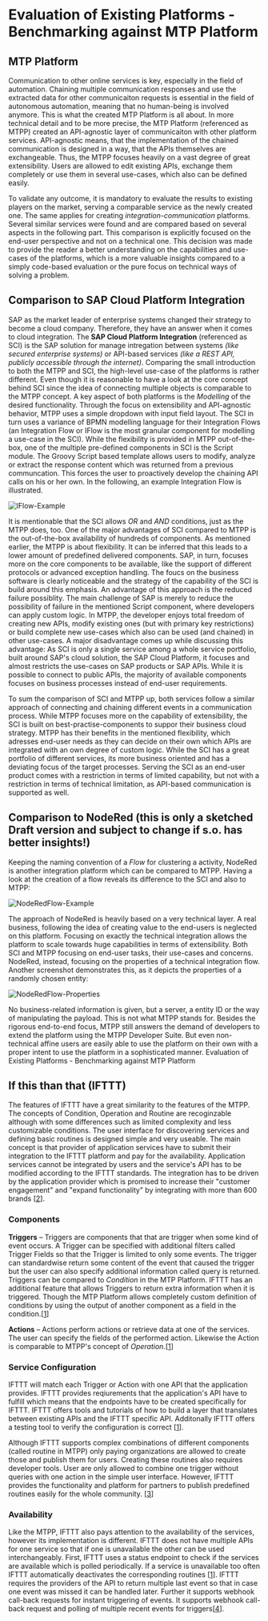 # Evaluation of Existing Platforms - Benchmarking against MTP Platform
## MTP Platform
Communication to other online services is key, especially in the field of automation. Chaining multiple communication responses and use the extracted data for other communicaiton requests is essential in the field of autonomous automation, meaning that no human-being is involved anymore.
This is what the created MTP Platform is all about. In more technical detail and to be more precise, the MTP Platform (referenced as MTPP) created an API-agnostic layer of communicaiton with other platform services. API-agnostic means, that the implementation of the chained communication is designed in a way, that the APIs themselves are exchangeable. Thus, the MTPP focuses heavily on a vast degree of great extensibility. Users are allowed to edit existing APIs, exchange them completely or use them in several use-cases, which also can be defined easily.

To validate any outcome, it is mandatory to evaluate the results to existing players on the market, serving a comparable service as the newly created one.
The same applies for creating *integration-communication* platforms. Several similar services were found and are compared based on several aspects in the following part. This comparison is explicitly focused on the end-user perspective and not on a technical one. This decision was made to provide the reader a better understanding on the capabilities and use-cases of the platforms, which is a more valuable insights compared to a simply code-based evaluation or the pure focus on technical ways of solving a problem.

## Comparison to SAP Cloud Platform Integration
SAP as the market leader of enterprise systems changed their strategy to become a cloud company. Therefore, they have an answer when it comes to cloud integration. The **SAP Cloud Platform Integration** (referenced as SCI) is the SAP solution for manage intregation between systems *(like secured enterprise systems)* or API-based services *(like a REST API, publicly accessible through the internet)*. Comparing the small introduction to both the MTPP and SCI, the high-level use-case of the platforms is rather different. Even though it is reasonable to have a look at the core concept behind SCI since the idea of connecting multiple objects is comparable to the MTPP concept.
A key aspect of both platforms is the *Modelling* of the desired functionality. Through the focus on extensibility and API-agnostic behavior, MTPP uses a simple dropdown with input field layout. The SCI in turn uses a variance of BPMN modelling language for their Integration Flows (an Integration Flow or IFlow is the most granular component for modelling a use-case in the SCI). While the flexibility is provided in MTPP out-of-the-box, one of the multiple pre-defined components in SCI is the Script module. The Groovy Script based template allows users to modify, analyze or extract the response content which was returned from a previous communcation. This forces the user to proactively develop the chaining API calls on his or her own. In the following, an example Integration Flow is illustrated.

![IFlow-Example](/resources/images/IFlow-Example.png)

It is mentionable that the SCI allows *OR* and *AND* conditions, just as the MTPP does, too.
One of the major advantages of SCI compared to MTPP is the out-of-the-box availability of hundreds of components. As mentioned earlier, the MTPP is about flexibility. It can be inferred that this leads to a lower amount of predefined delivered components. SAP, in turn, focuses more on the core components to be available, like the support of different protocols or advanced exception handling. The foucs on the business software is clearly noticeable and the strategy of the capability of the SCI is build around this emphasis. An advantage of this approach is the reduced failure possiblity. The main challenge of SAP is merely to reduce the possibility of failure in the mentioned Script component, where developers can apply custom logic. In MTPP, the developer enjoys total freedom of creating new APIs, modify existing ones (but with primary key restrictions) or build complete new use-cases which also can be used (and chained) in other use-cases.
A major disadvantage comes up while discussing this advantage: As SCI is only a single service among a whole service portfolio, built around SAP's cloud solution, the SAP Cloud Platform, it focuses and almost restricts the use-cases on SAP products or SAP APIs. While it is possible to connect to public APIs, the majority of available components focuses on business processes instead of end-user requirements.

To sum the comparison of SCI and MTPP up, both services follow a similar approach of connecting and chaining different events in a communication process. While MTPP focuses more on the capability of extensibility, the SCI is built on best-practise-components to suppor their business cloud strategy. MTPP has their benefits in the mentioned flexibility, which adresses end-user needs as they can decide on their own which APIs are integrated with an own degree of custom logic. While the SCI has a great portfolio of different services, its more business oriented and has a deviating focus of the target processes. Serving the SCI as an end-user product comes with a restriction in terms of limited capability, but not with a restriction in terms of technical limitation, as API-based communication is supported as well.

## Comparison to NodeRed (this is only a sketched Draft version and subject to change if s.o. has better insights!)
Keeping the naming convention of a *Flow* for clustering a activity, NodeRed is another integration platform which can be compared to MTPP. Having a look at the creation of a flow reveals its difference to the SCI and also to MTPP:

![NodeRedFlow-Example](/resources/images/NodeRedFlow-Example.png)

The approach of NodeRed is heavily based on a very technical layer. A real business, following the idea of creating value to the end-users is neglected on this platform. Focusing on exactly the technical integration allows the platform to scale towards huge capabilities in terms of extensibility. Both SCI and MTPP focusing on end-user tasks, their use-cases and concerns. NodeRed, instead, focusing on the properties of a technical integration flow. Another screenshot demonstrates this, as it depicts the properties of a randomly chosen entity:

![NodeRedFlow-Properties](/resources/images/NodeRedFlow-Properties.png)

No business-related information is given, but a server, a entity ID or the way of manipulating the payload. This is not what MTPP stands for. Besides the rigorous end-to-end focus, MTPP still answers the demand of developers to extend the platform using the MTPP Developer Suite. But even non-technical affine users are easily able to use the platform on their own with a proper intent to use the platform in a sophisticated manner.
Evaluation of Existing Platforms - Benchmarking against MTP Platform

## If this than that (IFTTT)
The features of IFTTT have a great similarity to the features of the MTPP. The concepts of Condition, Operation and Routine are recoginzable although with some differences such as limited complexity and less customizable conditions. The user interface for discovering services and defining basic routines is designed simple and very useable.
The main concept is that provider of application services have to submit their integration to the IFTTT platform and pay for the availability.
Application services cannot be integrated by users and the service's API has to be modified according to the IFTTT standards.
The integration has to be driven by the application provider which is promised to increase their "customer engagement" and "expand functionality" by integrating with more than 600 brands [[2]].

### Components
**Triggers** –
Triggers are components that that are trigger when some kind of event occurs. A Trigger can be specified with additional filters called Trigger Fields so that the Trigger is limited to only some events. The trigger can standardwise return some content of the event that caused the trigger but the user can also specify additional information called query is returned. Triggers can be compared to *Condition* in the MTP Platform. IFTTT has an additional feature that allows Triggers to return extra information when it is triggered. Though the MTP Platform allows completely custom definition of conditions by using the output of another component as a field in the condition.[[1]]

**Actions** – Actions perform actions or retrieve data at one of the services. The user can specify the fields of the performed action. Likewise the Action is comparable to MTPP's concept of *Operation*.[[1]]
### Service Configuration
IFTTT will match each Trigger or Action with one API that the application provides. IFTTT provides reqiurements that the application's API have to fulfill which means that the endpoints have to be created specifically for IFTTT. IFTTT offers tools and tutorials of how to build a layer that translates between existing APIs and the IFTTT specific API. Additonally IFTTT offers a testing tool to verify the configuration is correct [[1]].

Although IFTTT supports complex combinations of different components (called routine in MTPP) only paying organizations are allowed to create those and publish them for users. Creating these routines also requires developer tools. User are only allowed to combine one trigger without queries with one action in the simple user interface. However, IFTTT provides the functionality and platform for partners to publish predefined routines easily for the whole community. [[3]]

### Availability
Like the MTPP, IFTTT also pays attention to the availability of the services, however its implementation is different. IFTTT does not have multiple APIs for one service so that if one is unavailable the other can be used interchangeably.
First, IFTTT uses a status endpoint to check if the services are available which is polled periodically. If a service is unavailable too often IFTTT automatically deactivates the corresponding routines [[1]].
IFTTT requires the providers of the API to return multiple last event so that in case one event was missed it can be handled later. Further it supports webhook call-back requests for instant triggering of events. It supports webhook call-back request and polling of multiple recent events for triggers[[4]].


[1]: https://platform.ifttt.com/docs
[2]: https://platform.ifttt.com/blog/product_overview
[3]: https://platform.ifttt.com/docs/connections
[4]: https://platform.ifttt.com/docs/api_reference
